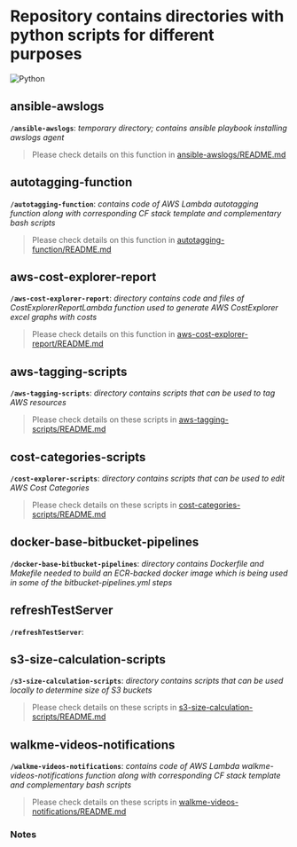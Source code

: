 
# Repository contains directories with python scripts for different purposes

![Python](https://www.python.org/static/community_logos/python-logo-generic.svg)

## ansible-awslogs

**`/ansible-awslogs`**: *temporary directory; contains ansible playbook installing awslogs agent*

>Please check details on this function in [ansible-awslogs/README.md](https://bitbucket.org/baxterplanning/python/src/feature-slitsevych-scripts/ansible-awslogs/README.md)

## autotagging-function

**`/autotagging-function`**: *contains code of AWS Lambda autotagging function along with corresponding CF stack template and complementary bash scripts*

>Please check details on this function in [autotagging-function/README.md](https://bitbucket.org/baxterplanning/python/src/feature-slitsevych-scripts/autotagging-function/README.md)

## aws-cost-explorer-report

**`/aws-cost-explorer-report`**: *directory contains code and files of CostExplorerReportLambda function used to generate AWS CostExplorer excel graphs with costs*

>Please check details on this function in [aws-cost-explorer-report/README.md](https://bitbucket.org/baxterplanning/python/src/feature-slitsevych-scripts/aws-cost-explorer-report/README.md)

## aws-tagging-scripts

**`/aws-tagging-scripts`**: *directory contains scripts that can be used to tag AWS resources*

>Please check details on these scripts in [aws-tagging-scripts/README.md](https://bitbucket.org/baxterplanning/python/src/feature-slitsevych-scripts/aws-tagging-scripts/README.md)

## cost-categories-scripts

**`/cost-explorer-scripts`**: *directory contains scripts that can be used to edit AWS Cost Categories*

>Please check details on these scripts in [cost-categories-scripts/README.md](https://bitbucket.org/baxterplanning/python/src/feature-slitsevych-scripts/cost-categories-scripts/README.md)

## docker-base-bitbucket-pipelines

**`/docker-base-bitbucket-pipelines`**: *directory contains Dockerfile and Makefile needed to build an ECR-backed docker image which is being used in some of the bitbucket-pipelines.yml steps*

## refreshTestServer

**`/refreshTestServer`**:

## s3-size-calculation-scripts

**`/s3-size-calculation-scripts`**: *directory contains scripts that can be used locally to determine size of S3 buckets*

>Please check details on these scripts in [s3-size-calculation-scripts/README.md](https://bitbucket.org/baxterplanning/python/src/feature-slitsevych-scripts/s3-size-calculation-scripts/README.md)

## walkme-videos-notifications

**`/walkme-videos-notifications`**: *contains code of AWS Lambda walkme-videos-notifications function along with corresponding CF stack template and complementary bash scripts*

>Please check details on these scripts in [walkme-videos-notifications/README.md](https://bitbucket.org/baxterplanning/python/src/feature-slitsevych-scripts/walkme-videos-notifications/README.md)

### Notes
